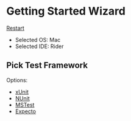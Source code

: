 <!--
GENERATED FILE - DO NOT EDIT
This file was generated by [MarkdownSnippets](https://github.com/SimonCropp/MarkdownSnippets).
Source File: /docs/mdsource/wiz/picktest_Mac_Rider.source.md
To change this file edit the source file and then run MarkdownSnippets.
-->

# Getting Started Wizard

[Restart](/docs/wiz/readme.md)

* Selected OS: Mac
* Selected IDE: Rider

## Pick Test Framework

Options:
 * [xUnit](result_Mac_Rider_xUnit.md)
 * [NUnit](result_Mac_Rider_NUnit.md)
 * [MSTest](result_Mac_Rider_MSTest.md)
 * [Expecto](result_Mac_Rider_Expecto.md)
